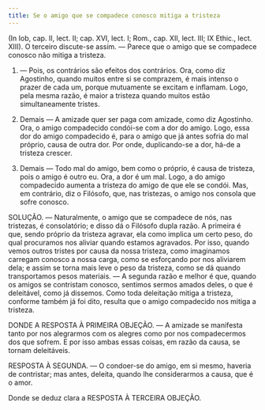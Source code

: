 ```yaml
---
title: Se o amigo que se compadece conosco mitiga a tristeza
---
```


(In Iob, cap. II, lect. II; cap. XVI, lect. I; Rom., cap. XII, lect. III; IX Ethic., lect. XIII).
  O terceiro discute-se assim. — Parece que o amigo que se compadece conosco não mitiga a tristeza.  

1. — Pois, os contrários são efeitos dos contrários. Ora, como diz Agostinho, quando muitos entre si se comprazem, é mais intenso o prazer de cada um, porque mutuamente se excitam e inflamam. Logo, pela mesma razão, é maior a tristeza quando muitos estão simultaneamente tristes.  

2. Demais — A amizade quer ser paga com amizade, como diz Agostinho. Ora, o amigo compadecido condói-se com a dor do amigo. Logo, essa dor do amigo compadecido é, para o amigo que já antes sofria do mal próprio, causa de outra dor. Por onde, duplicando-se a dor, há-de a tristeza crescer.  

3. Demais — Todo mal do amigo, bem como o próprio, é causa de tristeza, pois o amigo é outro eu. Ora, a dor é um mal. Logo, a do amigo compadecido aumenta a tristeza do amigo de que ele se condói.  Mas, em contrário, diz o Filósofo, que, nas tristezas, o amigo nos consola que sofre conosco.  

SOLUÇÃO. — Naturalmente, o amigo que se compadece de nós, nas tristezas, é consolatório; e disso dá o Filósofo dupla razão. A primeira é que, sendo próprio da tristeza agravar, ela como implica um certo peso, do qual procuramos nos aliviar quando estamos agravados. Por isso, quando vemos outros tristes por causa da nossa tristeza, como imaginamos carregam conosco a nossa carga, como se esforçando por nos aliviarem dela; e assim se torna mais leve o peso da tristeza, como se dá quando transportamos pesos materiais. — A segunda razão e melhor é que, quando os amigos se contristam conosco, sentimos sermos amados deles, o que é deleitável, como já dissemos. Como toda deleitação mitiga a tristeza, conforme também já foi dito, resulta que o amigo compadecido nos mitiga a tristeza.  

DONDE A RESPOSTA À PRIMEIRA OBJEÇÃO. — A amizade se manifesta tanto por nos alegrarmos com os alegres como por nos compadecermos dos que sofrem. E por isso ambas essas coisas, em razão da causa, se tornam deleitáveis.  

RESPOSTA À SEGUNDA. — O condoer-se do amigo, em si mesmo, haveria de contristar; mas antes, deleita, quando lhe considerarmos a causa, que é o amor.  

Donde se deduz clara a RESPOSTA À TERCEIRA OBJEÇÃO.